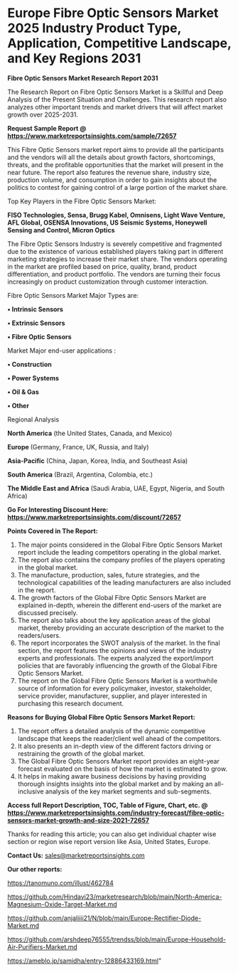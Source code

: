 # Europe Fibre Optic Sensors Market 2025 Industry Product Type, Application, Competitive Landscape, and Key Regions 2031

<strong>Fibre Optic Sensors Market Research Report 2031</strong>

The Research Report on Fibre Optic Sensors Market is a Skillful and Deep Analysis of the Present Situation and Challenges. This research report also analyzes other important trends and market drivers that will affect market growth over 2025-2031.

<strong>Request Sample Report @ <a href=https://www.marketreportsinsights.com/sample/72657>https://www.marketreportsinsights.com/sample/72657</a></strong>

This Fibre Optic Sensors market report aims to provide all the participants and the vendors will all the details about growth factors, shortcomings, threats, and the profitable opportunities that the market will present in the near future. The report also features the revenue share, industry size, production volume, and consumption in order to gain insights about the politics to contest for gaining control of a large portion of the market share.

Top Key Players in the Fibre Optic Sensors Market:

<strong>FISO Technologies, Sensa, Brugg Kabel, Omnisens, Light Wave Venture, AFL Global, OSENSA Innovations, US Seismic Systems, Honeywell Sensing and Control, Micron Optics</strong>

The Fibre Optic Sensors Industry is severely competitive and fragmented due to the existence of various established players taking part in different marketing strategies to increase their market share. The vendors operating in the market are profiled based on price, quality, brand, product differentiation, and product portfolio. The vendors are turning their focus increasingly on product customization through customer interaction.

Fibre Optic Sensors Market Major Types are:

<strong>• Intrinsic Sensors

• Extrinsic Sensors

• Fibre Optic Sensors</strong>

Market Major end-user applications :

<strong>• Construction

• Power Systems

• Oil & Gas

• Other</strong>

Regional Analysis

</u><strong><b>North America</b></strong> (the United States, Canada, and Mexico)

<strong><b>Europe </b></strong>(Germany, France, UK, Russia, and Italy)

<strong><b>Asia-Pacific</b></strong> (China, Japan, Korea, India, and Southeast Asia)

<strong><b>South America</b></strong> (Brazil, Argentina, Colombia, etc.)

<strong><b>The Middle East and Africa</b></strong> (Saudi Arabia, UAE, Egypt, Nigeria, and South Africa)

<strong>Go For Interesting Discount Here: <a href=https://www.marketreportsinsights.com/discount/72657>https://www.marketreportsinsights.com/discount/72657</a></strong>

<strong>Points Covered in The Report:</strong>
<ol>
  <li>The major points considered in the Global Fibre Optic Sensors Market report include the leading competitors operating in the global market.</li>
  <li>The report also contains the company profiles of the players operating in the global market.</li>
  <li>The manufacture, production, sales, future strategies, and the technological capabilities of the leading manufacturers are also included in the report.</li>
  <li>The growth factors of the Global Fibre Optic Sensors Market are explained in-depth, wherein the different end-users of the market are discussed precisely.</li>
  <li>The report also talks about the key application areas of the global market, thereby providing an accurate description of the market to the readers/users.</li>
  <li>The report incorporates the SWOT analysis of the market. In the final section, the report features the opinions and views of the industry experts and professionals. The experts analyzed the export/import policies that are favorably influencing the growth of the Global Fibre Optic Sensors Market.</li>
  <li>The report on the Global Fibre Optic Sensors Market is a worthwhile source of information for every policymaker, investor, stakeholder, service provider, manufacturer, supplier, and player interested in purchasing this research document.</li>
</ol>
<strong>Reasons for Buying Global Fibre Optic Sensors Market Report:</strong>

<ol>
  <li>The report offers a detailed analysis of the dynamic competitive landscape that keeps the reader/client well ahead of the competitors.</li>
  <li>It also presents an in-depth view of the different factors driving or restraining the growth of the global market.</li>
  <li>The Global Fibre Optic Sensors Market report provides an eight-year forecast evaluated on the basis of how the market is estimated to grow.</li>
  <li>It helps in making aware business decisions by having providing thorough insights insights into the global market and by making an all-inclusive analysis of the key market segments and sub-segments.</li>
</ol>
<strong>Access full Report Description, TOC, Table of Figure, Chart, etc. @ <a href=https://www.marketreportsinsights.com/industry-forecast/fibre-optic-sensors-market-growth-and-size-2021-72657>https://www.marketreportsinsights.com/industry-forecast/fibre-optic-sensors-market-growth-and-size-2021-72657</a></strong>


Thanks for reading this article; you can also get individual chapter wise section or region wise report version like Asia, United States, Europe.

<strong>Contact Us:</strong>
sales@marketreportsinsights.com

<strong>Our other reports:</strong>

<a href=https://tanomuno.com/illust/462784>https://tanomuno.com/illust/462784</a>

<a href=https://github.com/Hindavi23/marketresearch/blob/main/North-America-Magnesium-Oxide-Target-Market.md>https://github.com/Hindavi23/marketresearch/blob/main/North-America-Magnesium-Oxide-Target-Market.md</a>

<a href=https://github.com/anjaliiii21/N/blob/main/Europe-Rectifier-Diode-Market.md>https://github.com/anjaliiii21/N/blob/main/Europe-Rectifier-Diode-Market.md</a>

<a href=https://github.com/arshdeep76555/trendss/blob/main/Europe-Household-Air-Purifiers-Market.md>https://github.com/arshdeep76555/trendss/blob/main/Europe-Household-Air-Purifiers-Market.md</a>

<a href=https://ameblo.jp/samidha/entry-12886433169.html>https://ameblo.jp/samidha/entry-12886433169.html</a>"
